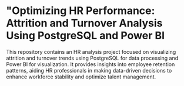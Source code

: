 # "Optimizing HR Performance: Attrition and Turnover Analysis Using PostgreSQL and Power BI
This repository contains an HR analysis project focused on visualizing attrition and turnover trends using PostgreSQL for data processing and Power BI for visualization. It provides insights into employee retention patterns, aiding HR professionals in making data-driven decisions to enhance workforce stability and optimize talent management.

